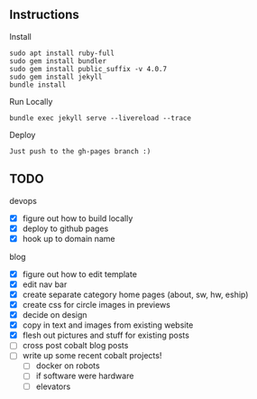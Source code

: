 ## Instructions
Install
```
sudo apt install ruby-full
sudo gem install bundler
sudo gem install public_suffix -v 4.0.7
sudo gem install jekyll
bundle install
```

Run Locally
```
bundle exec jekyll serve --livereload --trace
```

Deploy
```
Just push to the gh-pages branch :)
```


## TODO
devops
- [x] figure out how to build locally
- [x] deploy to github pages
- [x] hook up to domain name

blog
- [x] figure out how to edit template
- [x] edit nav bar
- [x] create separate category home pages (about, sw, hw, eship)
- [x] create css for circle images in previews
- [x] decide on design
- [x] copy in text and images from existing website
- [x] flesh out pictures and stuff for existing posts
- [ ] cross post cobalt blog posts
- [ ] write up some recent cobalt projects!
    - [ ] docker on robots
    - [ ] if software were hardware
    - [ ] elevators

